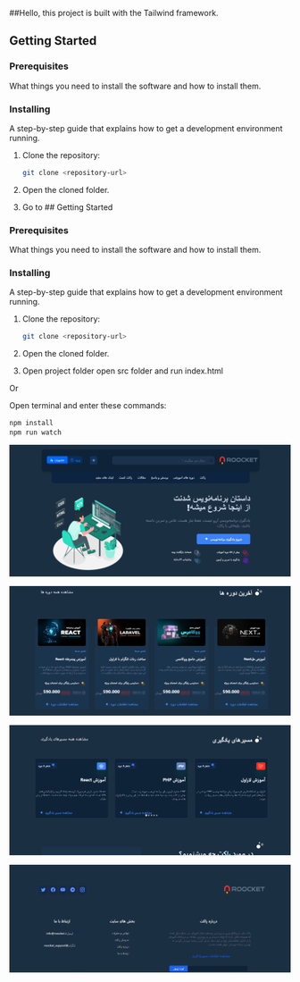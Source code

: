 ##Hello, this project is built with the Tailwind framework.
## Getting Started

### Prerequisites

What things you need to install the software and how to install them.

### Installing

A step-by-step guide that explains how to get a development environment running.

1. Clone the repository:
   ```sh
   git clone <repository-url>

2.   Open the cloned folder.

3. Go to ## Getting Started

### Prerequisites

What things you need to install the software and how to install them.

### Installing

A step-by-step guide that explains how to get a development environment running.

1. Clone the repository:
   ```sh
   git clone <repository-url>

2.   Open the cloned folder.

3. Open project folder open src folder and run index.html

Or

Open terminal and enter these commands:
```sh
npm install
npm run watch
```


![Screenshot](./ScreenShot/pic1.png)

![Screenshot](./ScreenShot/pic2.png)

![Screenshot](./ScreenShot/pic3.png)

![Screenshot](./ScreenShot/pic4.png)


